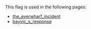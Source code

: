 This flag is used in the following pages:
 - [the_everwharf_incident](../events/the_everwharf_incident.md)
 - [bayvic_s_response](../events/bayvic_s_response.md)
